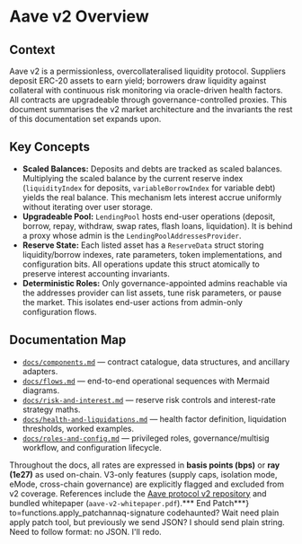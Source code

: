 # Aave v2 Overview

## Context
Aave v2 is a permissionless, overcollateralised liquidity protocol. Suppliers deposit ERC-20 assets to earn yield; borrowers draw liquidity against collateral with continuous risk monitoring via oracle-driven health factors. All contracts are upgradeable through governance-controlled proxies. This document summarises the v2 market architecture and the invariants the rest of this documentation set expands upon.

## Key Concepts
- **Scaled Balances:** Deposits and debts are tracked as scaled balances. Multiplying the scaled balance by the current reserve index (`liquidityIndex` for deposits, `variableBorrowIndex` for variable debt) yields the real balance. This mechanism lets interest accrue uniformly without iterating over user storage.
- **Upgradeable Pool:** `LendingPool` hosts end-user operations (deposit, borrow, repay, withdraw, swap rates, flash loans, liquidation). It is behind a proxy whose admin is the `LendingPoolAddressesProvider`.
- **Reserve State:** Each listed asset has a `ReserveData` struct storing liquidity/borrow indexes, rate parameters, token implementations, and configuration bits. All operations update this struct atomically to preserve interest accounting invariants.
- **Deterministic Roles:** Only governance-appointed admins reachable via the addresses provider can list assets, tune risk parameters, or pause the market. This isolates end-user actions from admin-only configuration flows.

## Documentation Map
- [`docs/components.md`](components.md) — contract catalogue, data structures, and ancillary adapters.
- [`docs/flows.md`](flows.md) — end-to-end operational sequences with Mermaid diagrams.
- [`docs/risk-and-interest.md`](risk-and-interest.md) — reserve risk controls and interest-rate strategy maths.
- [`docs/health-and-liquidations.md`](health-and-liquidations.md) — health factor definition, liquidation thresholds, worked examples.
- [`docs/roles-and-config.md`](roles-and-config.md) — privileged roles, governance/multisig workflow, and configuration lifecycle.

Throughout the docs, all rates are expressed in **basis points (bps)** or **ray (1e27)** as used on-chain. V3-only features (supply caps, isolation mode, eMode, cross-chain governance) are explicitly flagged and excluded from v2 coverage. References include the [Aave protocol v2 repository](https://github.com/aave/protocol-v2) and bundled whitepaper (`aave-v2-whitepaper.pdf`).*** End Patch***} to=functions.apply_patchannaq-signature codehaunted? Wait need plain apply patch tool, but previously we send JSON? I should send plain string. Need to follow format: no JSON. I'll redo. 
